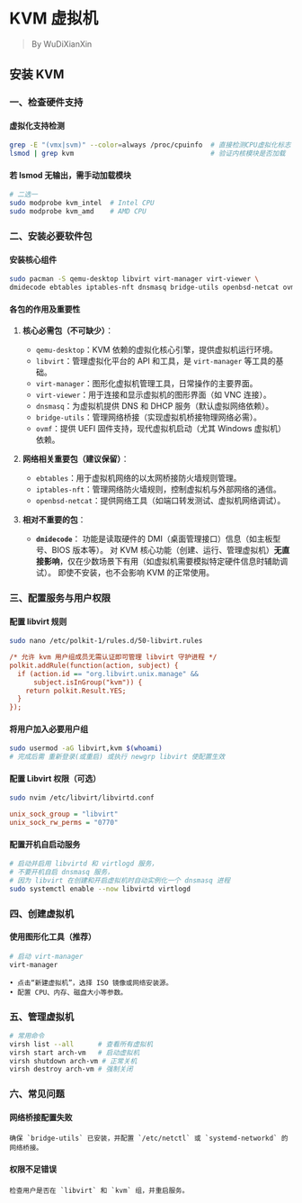 # KVM 虚拟机

> By WuDiXianXin

## 安装 KVM

### 一、检查硬件支持

#### 虚拟化支持检测

```bash
grep -E "(vmx|svm)" --color=always /proc/cpuinfo  # 直接检测CPU虚拟化标志
lsmod | grep kvm                                  # 验证内核模块是否加载
```

#### 若 lsmod 无输出，需手动加载模块

```bash
# 二选一
sudo modprobe kvm_intel  # Intel CPU
sudo modprobe kvm_amd    # AMD CPU
```

### 二、安装必要软件包

#### 安装核心组件

```bash
sudo pacman -S qemu-desktop libvirt virt-manager virt-viewer \
dmidecode ebtables iptables-nft dnsmasq bridge-utils openbsd-netcat ovmf
```

#### 各包的作用及重要性

1. **核心必需包（不可缺少）**：
   - `qemu-desktop`：KVM 依赖的虚拟化核心引擎，提供虚拟机运行环境。
   - `libvirt`：管理虚拟化平台的 API 和工具，是 `virt-manager` 等工具的基础。
   - `virt-manager`：图形化虚拟机管理工具，日常操作的主要界面。
   - `virt-viewer`：用于连接和显示虚拟机的图形界面（如 VNC 连接）。
   - `dnsmasq`：为虚拟机提供 DNS 和 DHCP 服务（默认虚拟网络依赖）。
   - `bridge-utils`：管理网络桥接（实现虚拟机桥接物理网络必需）。
   - `ovmf`：提供 UEFI 固件支持，现代虚拟机启动（尤其 Windows 虚拟机）依赖。

2. **网络相关重要包（建议保留）**：
   - `ebtables`：用于虚拟机网络的以太网桥接防火墙规则管理。
   - `iptables-nft`：管理网络防火墙规则，控制虚拟机与外部网络的通信。
   - `openbsd-netcat`：提供网络工具（如端口转发测试、虚拟机网络调试）。

3. **相对不重要的包**：
   - **`dmidecode`**：
     功能是读取硬件的 DMI（桌面管理接口）信息（如主板型号、BIOS 版本等）。
     对 KVM 核心功能（创建、运行、管理虚拟机）**无直接影响**，仅在少数场景下有用（如虚拟机需要模拟特定硬件信息时辅助调试）。
     即使不安装，也不会影响 KVM 的正常使用。

### 三、配置服务与用户权限

#### 配置 libvirt 规则

```bash
sudo nano /etc/polkit-1/rules.d/50-libvirt.rules
```

```ini
/* 允许 kvm 用户组成员无需认证即可管理 libvirt 守护进程 */
polkit.addRule(function(action, subject) {
  if (action.id == "org.libvirt.unix.manage" &&  
      subject.isInGroup("kvm")) {
    return polkit.Result.YES;
  }
});
```

#### 将用户加入必要用户组

```bash
sudo usermod -aG libvirt,kvm $(whoami)
# 完成后需 重新登录(或重启) 或执行 newgrp libvirt 使配置生效
```

#### 配置 Libvirt 权限（可选）

```bash
sudo nvim /etc/libvirt/libvirtd.conf
```

```ini
unix_sock_group = "libvirt"
unix_sock_rw_perms = "0770"
```

#### 配置开机自启动服务

```bash
# 启动并启用 libvirtd 和 virtlogd 服务，
# 不要开机自启 dnsmasq 服务，
# 因为 libvirt 在创建和开启虚拟机时自动实例化一个 dnsmasq 进程
sudo systemctl enable --now libvirtd virtlogd
```

### 四、创建虚拟机

#### 使用图形化工具（推荐）

```bash
# 启动 virt-manager
virt-manager
```

```
• 点击“新建虚拟机”，选择 ISO 镜像或网络安装源。
• 配置 CPU、内存、磁盘大小等参数。
```

### 五、管理虚拟机

```bash
# 常用命令
virsh list --all      # 查看所有虚拟机
virsh start arch-vm   # 启动虚拟机
virsh shutdown arch-vm # 正常关机
virsh destroy arch-vm # 强制关闭
```

### 六、常见问题

#### 网络桥接配置失败

```
确保 `bridge-utils` 已安装，并配置 `/etc/netctl` 或 `systemd-networkd` 的网络桥接。
```

#### 权限不足错误

```
检查用户是否在 `libvirt` 和 `kvm` 组，并重启服务。
```
